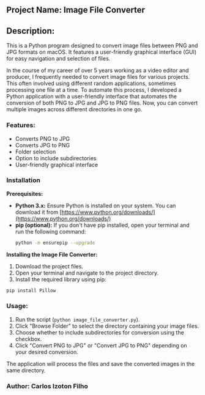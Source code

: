 ## **Project Name**: Image File Converter

## **Description**:

This is a Python program designed to convert image files between PNG and JPG formats on macOS. It features a user-friendly graphical interface (GUI) for easy navigation and selection of files.

In the course of my career of over 5 years working as a video editor and producer, I frequently needed to convert image files for various projects. This often involved using different random applications, sometimes processing one file at a time. To automate this process, I developed a Python application with a user-friendly interface that automates the conversion of both PNG to JPG and JPG to PNG files. Now, you can convert multiple images across different directories in one go.

### Features:

* Converts PNG to JPG
* Converts JPG to PNG
* Folder selection
* Option to include subdirectories
* User-friendly graphical interface

### Installation

**Prerequisites:**

* **Python 3.x:** Ensure Python is installed on your system. You can download it from [https://www.python.org/downloads/](https://www.python.org/downloads/)
* **pip (optional):** If you don't have pip installed, open your terminal and run the following command:
  ```bash
  python -m ensurepip --upgrade
  ```

**Installing the Image File Converter:**
1. Download the project files.
2. Open your terminal and navigate to the project directory.
3. Install the required library using pip:
  ```bash
  pip install Pillow
  ```

### Usage:

1. Run the script (`python image_file_converter.py`).
2. Click "Browse Folder" to select the directory containing your image files.
3. Choose whether to include subdirectories for conversion using the checkbox.
4. Click "Convert PNG to JPG" or "Convert JPG to PNG" depending on your desired conversion.

The application will process the files and save the converted images in the same directory.

### Author: Carlos Izoton Filho
